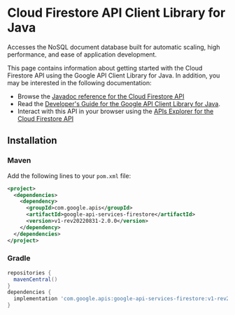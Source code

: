 # Cloud Firestore API Client Library for Java

Accesses the NoSQL document database built for automatic scaling, high performance, and ease of application development. 

This page contains information about getting started with the Cloud Firestore API
using the Google API Client Library for Java. In addition, you may be interested
in the following documentation:

* Browse the [Javadoc reference for the Cloud Firestore API][javadoc]
* Read the [Developer's Guide for the Google API Client Library for Java][google-api-client].
* Interact with this API in your browser using the [APIs Explorer for the Cloud Firestore API][api-explorer]

## Installation

### Maven

Add the following lines to your `pom.xml` file:

```xml
<project>
  <dependencies>
    <dependency>
      <groupId>com.google.apis</groupId>
      <artifactId>google-api-services-firestore</artifactId>
      <version>v1-rev20220831-2.0.0</version>
    </dependency>
  </dependencies>
</project>
```

### Gradle

```gradle
repositories {
  mavenCentral()
}
dependencies {
  implementation 'com.google.apis:google-api-services-firestore:v1-rev20220831-2.0.0'
}
```

[javadoc]: https://googleapis.dev/java/google-api-services-firestore/latest/index.html
[google-api-client]: https://github.com/googleapis/google-api-java-client/
[api-explorer]: https://developers.google.com/apis-explorer/#p/firestore/v1/
